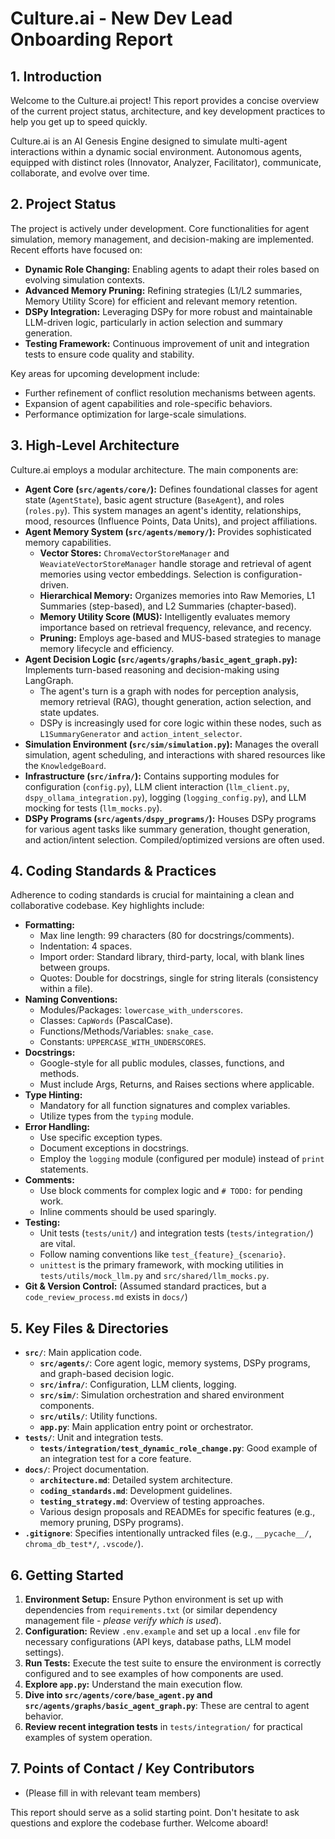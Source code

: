 # Culture.ai - New Dev Lead Onboarding Report

## 1. Introduction

Welcome to the Culture.ai project! This report provides a concise overview of the current project status, architecture, and key development practices to help you get up to speed quickly.

Culture.ai is an AI Genesis Engine designed to simulate multi-agent interactions within a dynamic social environment. Autonomous agents, equipped with distinct roles (Innovator, Analyzer, Facilitator), communicate, collaborate, and evolve over time.

## 2. Project Status

The project is actively under development. Core functionalities for agent simulation, memory management, and decision-making are implemented. Recent efforts have focused on:

*   **Dynamic Role Changing:** Enabling agents to adapt their roles based on evolving simulation contexts.
*   **Advanced Memory Pruning:** Refining strategies (L1/L2 summaries, Memory Utility Score) for efficient and relevant memory retention.
*   **DSPy Integration:** Leveraging DSPy for more robust and maintainable LLM-driven logic, particularly in action selection and summary generation.
*   **Testing Framework:** Continuous improvement of unit and integration tests to ensure code quality and stability.

Key areas for upcoming development include:
*   Further refinement of conflict resolution mechanisms between agents.
*   Expansion of agent capabilities and role-specific behaviors.
*   Performance optimization for large-scale simulations.

## 3. High-Level Architecture

Culture.ai employs a modular architecture. The main components are:

*   **Agent Core (`src/agents/core/`):** Defines foundational classes for agent state (`AgentState`), basic agent structure (`BaseAgent`), and roles (`roles.py`). This system manages an agent's identity, relationships, mood, resources (Influence Points, Data Units), and project affiliations.
*   **Agent Memory System (`src/agents/memory/`):** Provides sophisticated memory capabilities.
    *   **Vector Stores:** `ChromaVectorStoreManager` and `WeaviateVectorStoreManager` handle storage and retrieval of agent memories using vector embeddings. Selection is configuration-driven.
    *   **Hierarchical Memory:** Organizes memories into Raw Memories, L1 Summaries (step-based), and L2 Summaries (chapter-based).
    *   **Memory Utility Score (MUS):** Intelligently evaluates memory importance based on retrieval frequency, relevance, and recency.
    *   **Pruning:** Employs age-based and MUS-based strategies to manage memory lifecycle and efficiency.
*   **Agent Decision Logic (`src/agents/graphs/basic_agent_graph.py`):** Implements turn-based reasoning and decision-making using LangGraph.
    *   The agent's turn is a graph with nodes for perception analysis, memory retrieval (RAG), thought generation, action selection, and state updates.
    *   DSPy is increasingly used for core logic within these nodes, such as `L1SummaryGenerator` and `action_intent_selector`.
*   **Simulation Environment (`src/sim/simulation.py`):** Manages the overall simulation, agent scheduling, and interactions with shared resources like the `KnowledgeBoard`.
*   **Infrastructure (`src/infra/`):** Contains supporting modules for configuration (`config.py`), LLM client interaction (`llm_client.py`, `dspy_ollama_integration.py`), logging (`logging_config.py`), and LLM mocking for tests (`llm_mocks.py`).
*   **DSPy Programs (`src/agents/dspy_programs/`):** Houses DSPy programs for various agent tasks like summary generation, thought generation, and action/intent selection. Compiled/optimized versions are often used.

## 4. Coding Standards & Practices

Adherence to coding standards is crucial for maintaining a clean and collaborative codebase. Key highlights include:

*   **Formatting:**
    *   Max line length: 99 characters (80 for docstrings/comments).
    *   Indentation: 4 spaces.
    *   Import order: Standard library, third-party, local, with blank lines between groups.
    *   Quotes: Double for docstrings, single for string literals (consistency within a file).
*   **Naming Conventions:**
    *   Modules/Packages: `lowercase_with_underscores`.
    *   Classes: `CapWords` (PascalCase).
    *   Functions/Methods/Variables: `snake_case`.
    *   Constants: `UPPERCASE_WITH_UNDERSCORES`.
*   **Docstrings:**
    *   Google-style for all public modules, classes, functions, and methods.
    *   Must include Args, Returns, and Raises sections where applicable.
*   **Type Hinting:**
    *   Mandatory for all function signatures and complex variables.
    *   Utilize types from the `typing` module.
*   **Error Handling:**
    *   Use specific exception types.
    *   Document exceptions in docstrings.
    *   Employ the `logging` module (configured per module) instead of `print` statements.
*   **Comments:**
    *   Use block comments for complex logic and `# TODO:` for pending work.
    *   Inline comments should be used sparingly.
*   **Testing:**
    *   Unit tests (`tests/unit/`) and integration tests (`tests/integration/`) are vital.
    *   Follow naming conventions like `test_{feature}_{scenario}`.
    *   `unittest` is the primary framework, with mocking utilities in `tests/utils/mock_llm.py` and `src/shared/llm_mocks.py`.
*   **Git & Version Control:** (Assumed standard practices, but a `code_review_process.md` exists in `docs/`)

## 5. Key Files & Directories

*   **`src/`**: Main application code.
    *   **`src/agents/`**: Core agent logic, memory systems, DSPy programs, and graph-based decision logic.
    *   **`src/infra/`**: Configuration, LLM clients, logging.
    *   **`src/sim/`**: Simulation orchestration and shared environment components.
    *   **`src/utils/`**: Utility functions.
    *   **`app.py`**: Main application entry point or orchestrator.
*   **`tests/`**: Unit and integration tests.
    *   **`tests/integration/test_dynamic_role_change.py`**: Good example of an integration test for a core feature.
*   **`docs/`**: Project documentation.
    *   **`architecture.md`**: Detailed system architecture.
    *   **`coding_standards.md`**: Development guidelines.
    *   **`testing_strategy.md`**: Overview of testing approaches.
    *   Various design proposals and READMEs for specific features (e.g., memory pruning, DSPy programs).
*   **`.gitignore`**: Specifies intentionally untracked files (e.g., `__pycache__/`, `chroma_db_test*/`, `.vscode/`).

## 6. Getting Started

1.  **Environment Setup:** Ensure Python environment is set up with dependencies from `requirements.txt` (or similar dependency management file - *please verify which is used*).
2.  **Configuration:** Review `.env.example` and set up a local `.env` file for necessary configurations (API keys, database paths, LLM model settings).
3.  **Run Tests:** Execute the test suite to ensure the environment is correctly configured and to see examples of how components are used.
4.  **Explore `app.py`:** Understand the main execution flow.
5.  **Dive into `src/agents/core/base_agent.py` and `src/agents/graphs/basic_agent_graph.py`**: These are central to agent behavior.
6.  **Review recent integration tests** in `tests/integration/` for practical examples of system operation.

## 7. Points of Contact / Key Contributors

*   (Please fill in with relevant team members)

This report should serve as a solid starting point. Don't hesitate to ask questions and explore the codebase further. Welcome aboard! 
